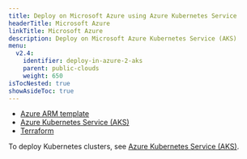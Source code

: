 ```yaml
---
title: Deploy on Microsoft Azure using Azure Kubernetes Service
headerTitle: Microsoft Azure
linkTitle: Microsoft Azure
description: Deploy on Microsoft Azure Kubernetes Service (AKS)
menu:
  v2.4:
    identifier: deploy-in-azure-2-aks
    parent: public-clouds
    weight: 650
isTocNested: true
showAsideToc: true
---
```


<ul class="nav nav-tabs-alt nav-tabs-yb">
  <li >
    <a href="/latest/deploy/public-clouds/azure/azure-arm" class="nav-link">
      <i class="icon-shell"></i>
      Azure ARM template
    </a>
  </li>
  <li >
    <a href="/latest/deploy/public-clouds/azure/aks" class="nav-link active">
      <i class="fas fa-cubes" aria-hidden="true"></i>
      Azure Kubernetes Service (AKS)
    </a>
  </li>
  <li>
    <a href="/latest/deploy/public-clouds/azure/terraform" class="nav-link">
      <i class="icon-shell"></i>
      Terraform
    </a>
  </li>
</ul>

To deploy Kubernetes clusters, see [Azure Kubernetes Service (AKS)](../../../kubernetes/single-zone/aks/helm-chart/).
